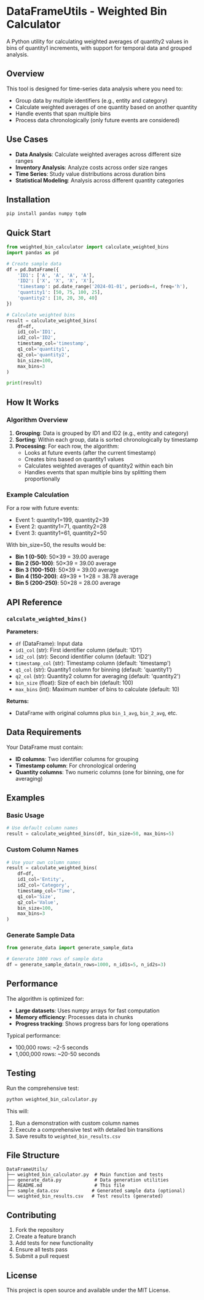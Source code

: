 # DataFrameUtils - Weighted Bin Calculator

A Python utility for calculating weighted averages of quantity2 values in bins of quantity1 increments, with support for temporal data and grouped analysis.

## Overview

This tool is designed for time-series data analysis where you need to:
- Group data by multiple identifiers (e.g., entity and category)
- Calculate weighted averages of one quantity based on another quantity
- Handle events that span multiple bins
- Process data chronologically (only future events are considered)

## Use Cases

- **Data Analysis**: Calculate weighted averages across different size ranges
- **Inventory Analysis**: Analyze costs across order size ranges
- **Time Series**: Study value distributions across duration bins
- **Statistical Modeling**: Analysis across different quantity categories

## Installation

```bash
pip install pandas numpy tqdm
```

## Quick Start

```python
from weighted_bin_calculator import calculate_weighted_bins
import pandas as pd

# Create sample data
df = pd.DataFrame({
    'ID1': ['A', 'A', 'A', 'A'],
    'ID2': ['X', 'X', 'X', 'X'],
    'timestamp': pd.date_range('2024-01-01', periods=4, freq='h'),
    'quantity1': [50, 75, 100, 25],
    'quantity2': [10, 20, 30, 40]
})

# Calculate weighted bins
result = calculate_weighted_bins(
    df=df,
    id1_col='ID1',
    id2_col='ID2',
    timestamp_col='timestamp',
    q1_col='quantity1',
    q2_col='quantity2',
    bin_size=100,
    max_bins=3
)

print(result)
```

## How It Works

### Algorithm Overview

1. **Grouping**: Data is grouped by ID1 and ID2 (e.g., entity and category)
2. **Sorting**: Within each group, data is sorted chronologically by timestamp
3. **Processing**: For each row, the algorithm:
   - Looks at future events (after the current timestamp)
   - Creates bins based on quantity1 values
   - Calculates weighted averages of quantity2 within each bin
   - Handles events that span multiple bins by splitting them proportionally

### Example Calculation

For a row with future events:
- Event 1: quantity1=199, quantity2=39
- Event 2: quantity1=71, quantity2=28
- Event 3: quantity1=61, quantity2=50

With bin_size=50, the results would be:
- **Bin 1 (0-50)**: 50×39 = 39.00 average
- **Bin 2 (50-100)**: 50×39 = 39.00 average  
- **Bin 3 (100-150)**: 50×39 = 39.00 average
- **Bin 4 (150-200)**: 49×39 + 1×28 = 38.78 average
- **Bin 5 (200-250)**: 50×28 = 28.00 average

## API Reference

### `calculate_weighted_bins()`

**Parameters:**
- `df` (DataFrame): Input data
- `id1_col` (str): First identifier column (default: 'ID1')
- `id2_col` (str): Second identifier column (default: 'ID2')
- `timestamp_col` (str): Timestamp column (default: 'timestamp')
- `q1_col` (str): Quantity1 column for binning (default: 'quantity1')
- `q2_col` (str): Quantity2 column for averaging (default: 'quantity2')
- `bin_size` (float): Size of each bin (default: 100)
- `max_bins` (int): Maximum number of bins to calculate (default: 10)

**Returns:**
- DataFrame with original columns plus `bin_1_avg`, `bin_2_avg`, etc.

## Data Requirements

Your DataFrame must contain:
- **ID columns**: Two identifier columns for grouping
- **Timestamp column**: For chronological ordering
- **Quantity columns**: Two numeric columns (one for binning, one for averaging)

## Examples

### Basic Usage
```python
# Use default column names
result = calculate_weighted_bins(df, bin_size=50, max_bins=5)
```

### Custom Column Names
```python
# Use your own column names
result = calculate_weighted_bins(
    df=df,
    id1_col='Entity',
    id2_col='Category',
    timestamp_col='Time',
    q1_col='Size',
    q2_col='Value',
    bin_size=100,
    max_bins=3
)
```

### Generate Sample Data
```python
from generate_data import generate_sample_data

# Generate 1000 rows of sample data
df = generate_sample_data(n_rows=1000, n_id1s=5, n_id2s=3)
```

## Performance

The algorithm is optimized for:
- **Large datasets**: Uses numpy arrays for fast computation
- **Memory efficiency**: Processes data in chunks
- **Progress tracking**: Shows progress bars for long operations

Typical performance:
- 100,000 rows: ~2-5 seconds
- 1,000,000 rows: ~20-50 seconds

## Testing

Run the comprehensive test:
```bash
python weighted_bin_calculator.py
```

This will:
1. Run a demonstration with custom column names
2. Execute a comprehensive test with detailed bin transitions
3. Save results to `weighted_bin_results.csv`

## File Structure

```
DataFrameUtils/
├── weighted_bin_calculator.py  # Main function and tests
├── generate_data.py            # Data generation utilities
├── README.md                   # This file
├── sample_data.csv            # Generated sample data (optional)
└── weighted_bin_results.csv   # Test results (generated)
```

## Contributing

1. Fork the repository
2. Create a feature branch
3. Add tests for new functionality
4. Ensure all tests pass
5. Submit a pull request

## License

This project is open source and available under the MIT License. 